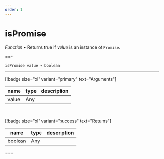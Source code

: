 ```yaml
---
order: 1
---
```

# isPromise

_Function_ &bull; Returns true if _value_ is an instance of `Promise`.


==- <pre><code>isPromise value &rarr; boolean</code></pre>
<hr>

[!badge size="xl" variant="primary" text="Arguments"]

| name | type | description |
|------|------|-------------|
|value|Any||

<br>

[!badge size="xl" variant="success" text="Returns"]

| name | type | description |
|------|------|-------------|
|boolean|Any||



===



